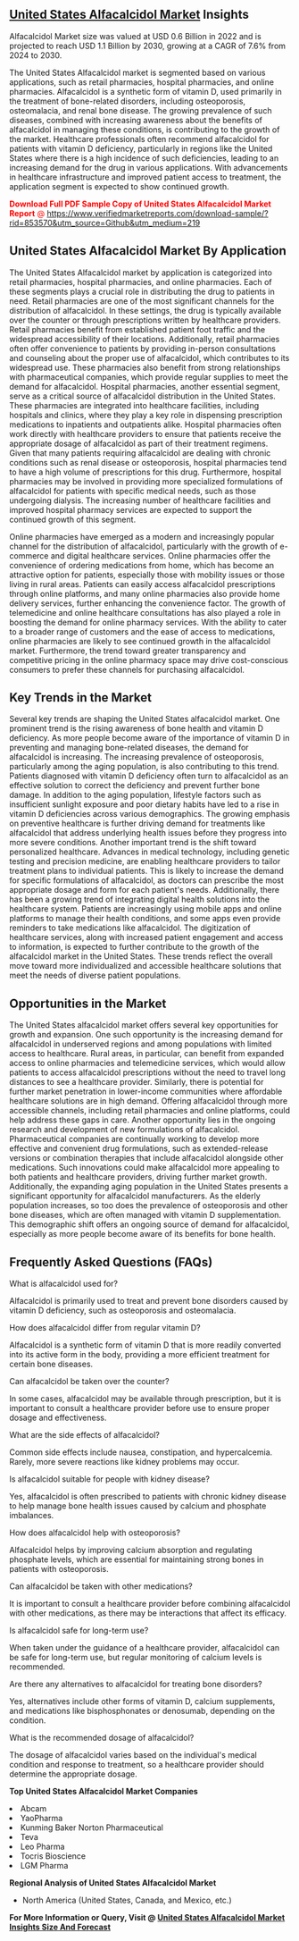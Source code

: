 <h2><a href="https://www.verifiedmarketreports.com/download-sample/?rid=853570&amp;utm_source=Github&amp;utm_medium=219" target="_blank">United States Alfacalcidol Market</a> Insights</h2><p>Alfacalcidol Market size was valued at USD 0.6 Billion in 2022 and is projected to reach USD 1.1 Billion by 2030, growing at a CAGR of 7.6% from 2024 to 2030.</p><p><p>The United States Alfacalcidol market is segmented based on various applications, such as retail pharmacies, hospital pharmacies, and online pharmacies. Alfacalcidol is a synthetic form of vitamin D, used primarily in the treatment of bone-related disorders, including osteoporosis, osteomalacia, and renal bone disease. The growing prevalence of such diseases, combined with increasing awareness about the benefits of alfacalcidol in managing these conditions, is contributing to the growth of the market. Healthcare professionals often recommend alfacalcidol for patients with vitamin D deficiency, particularly in regions like the United States where there is a high incidence of such deficiencies, leading to an increasing demand for the drug in various applications. With advancements in healthcare infrastructure and improved patient access to treatment, the application segment is expected to show continued growth. <p><span class=""><span style="color: #ff0000;"><strong>Download Full PDF Sample Copy of United States Alfacalcidol Market Report</strong> @ </span><a href="https://www.verifiedmarketreports.com/download-sample/?rid=853570&amp;utm_source=Github&amp;utm_medium=219" target="_blank">https://www.verifiedmarketreports.com/download-sample/?rid=853570&amp;utm_source=Github&amp;utm_medium=219</a></span></p></p> <h2>United States Alfacalcidol Market By Application</h2> <p>The United States Alfacalcidol market by application is categorized into retail pharmacies, hospital pharmacies, and online pharmacies. Each of these segments plays a crucial role in distributing the drug to patients in need. Retail pharmacies are one of the most significant channels for the distribution of alfacalcidol. In these settings, the drug is typically available over the counter or through prescriptions written by healthcare providers. Retail pharmacies benefit from established patient foot traffic and the widespread accessibility of their locations. Additionally, retail pharmacies often offer convenience to patients by providing in-person consultations and counseling about the proper use of alfacalcidol, which contributes to its widespread use. These pharmacies also benefit from strong relationships with pharmaceutical companies, which provide regular supplies to meet the demand for alfacalcidol. Hospital pharmacies, another essential segment, serve as a critical source of alfacalcidol distribution in the United States. These pharmacies are integrated into healthcare facilities, including hospitals and clinics, where they play a key role in dispensing prescription medications to inpatients and outpatients alike. Hospital pharmacies often work directly with healthcare providers to ensure that patients receive the appropriate dosage of alfacalcidol as part of their treatment regimens. Given that many patients requiring alfacalcidol are dealing with chronic conditions such as renal disease or osteoporosis, hospital pharmacies tend to have a high volume of prescriptions for this drug. Furthermore, hospital pharmacies may be involved in providing more specialized formulations of alfacalcidol for patients with specific medical needs, such as those undergoing dialysis. The increasing number of healthcare facilities and improved hospital pharmacy services are expected to support the continued growth of this segment.</p> <p>Online pharmacies have emerged as a modern and increasingly popular channel for the distribution of alfacalcidol, particularly with the growth of e-commerce and digital healthcare services. Online pharmacies offer the convenience of ordering medications from home, which has become an attractive option for patients, especially those with mobility issues or those living in rural areas. Patients can easily access alfacalcidol prescriptions through online platforms, and many online pharmacies also provide home delivery services, further enhancing the convenience factor. The growth of telemedicine and online healthcare consultations has also played a role in boosting the demand for online pharmacy services. With the ability to cater to a broader range of customers and the ease of access to medications, online pharmacies are likely to see continued growth in the alfacalcidol market. Furthermore, the trend toward greater transparency and competitive pricing in the online pharmacy space may drive cost-conscious consumers to prefer these channels for purchasing alfacalcidol.</p> <h2>Key Trends in the Market</h2> <p>Several key trends are shaping the United States alfacalcidol market. One prominent trend is the rising awareness of bone health and vitamin D deficiency. As more people become aware of the importance of vitamin D in preventing and managing bone-related diseases, the demand for alfacalcidol is increasing. The increasing prevalence of osteoporosis, particularly among the aging population, is also contributing to this trend. Patients diagnosed with vitamin D deficiency often turn to alfacalcidol as an effective solution to correct the deficiency and prevent further bone damage. In addition to the aging population, lifestyle factors such as insufficient sunlight exposure and poor dietary habits have led to a rise in vitamin D deficiencies across various demographics. The growing emphasis on preventive healthcare is further driving demand for treatments like alfacalcidol that address underlying health issues before they progress into more severe conditions. Another important trend is the shift toward personalized healthcare. Advances in medical technology, including genetic testing and precision medicine, are enabling healthcare providers to tailor treatment plans to individual patients. This is likely to increase the demand for specific formulations of alfacalcidol, as doctors can prescribe the most appropriate dosage and form for each patient's needs. Additionally, there has been a growing trend of integrating digital health solutions into the healthcare system. Patients are increasingly using mobile apps and online platforms to manage their health conditions, and some apps even provide reminders to take medications like alfacalcidol. The digitization of healthcare services, along with increased patient engagement and access to information, is expected to further contribute to the growth of the alfacalcidol market in the United States. These trends reflect the overall move toward more individualized and accessible healthcare solutions that meet the needs of diverse patient populations.</p> <h2>Opportunities in the Market</h2> <p>The United States alfacalcidol market offers several key opportunities for growth and expansion. One such opportunity is the increasing demand for alfacalcidol in underserved regions and among populations with limited access to healthcare. Rural areas, in particular, can benefit from expanded access to online pharmacies and telemedicine services, which would allow patients to access alfacalcidol prescriptions without the need to travel long distances to see a healthcare provider. Similarly, there is potential for further market penetration in lower-income communities where affordable healthcare solutions are in high demand. Offering alfacalcidol through more accessible channels, including retail pharmacies and online platforms, could help address these gaps in care. Another opportunity lies in the ongoing research and development of new formulations of alfacalcidol. Pharmaceutical companies are continually working to develop more effective and convenient drug formulations, such as extended-release versions or combination therapies that include alfacalcidol alongside other medications. Such innovations could make alfacalcidol more appealing to both patients and healthcare providers, driving further market growth. Additionally, the expanding aging population in the United States presents a significant opportunity for alfacalcidol manufacturers. As the elderly population increases, so too does the prevalence of osteoporosis and other bone diseases, which are often managed with vitamin D supplementation. This demographic shift offers an ongoing source of demand for alfacalcidol, especially as more people become aware of its benefits for bone health.</p> <h2>Frequently Asked Questions (FAQs)</h2> <p>What is alfacalcidol used for?</p> <p>Alfacalcidol is primarily used to treat and prevent bone disorders caused by vitamin D deficiency, such as osteoporosis and osteomalacia.</p> <p>How does alfacalcidol differ from regular vitamin D?</p> <p>Alfacalcidol is a synthetic form of vitamin D that is more readily converted into its active form in the body, providing a more efficient treatment for certain bone diseases.</p> <p>Can alfacalcidol be taken over the counter?</p> <p>In some cases, alfacalcidol may be available through prescription, but it is important to consult a healthcare provider before use to ensure proper dosage and effectiveness.</p> <p>What are the side effects of alfacalcidol?</p> <p>Common side effects include nausea, constipation, and hypercalcemia. Rarely, more severe reactions like kidney problems may occur.</p> <p>Is alfacalcidol suitable for people with kidney disease?</p> <p>Yes, alfacalcidol is often prescribed to patients with chronic kidney disease to help manage bone health issues caused by calcium and phosphate imbalances.</p> <p>How does alfacalcidol help with osteoporosis?</p> <p>Alfacalcidol helps by improving calcium absorption and regulating phosphate levels, which are essential for maintaining strong bones in patients with osteoporosis.</p> <p>Can alfacalcidol be taken with other medications?</p> <p>It is important to consult a healthcare provider before combining alfacalcidol with other medications, as there may be interactions that affect its efficacy.</p> <p>Is alfacalcidol safe for long-term use?</p> <p>When taken under the guidance of a healthcare provider, alfacalcidol can be safe for long-term use, but regular monitoring of calcium levels is recommended.</p> <p>Are there any alternatives to alfacalcidol for treating bone disorders?</p> <p>Yes, alternatives include other forms of vitamin D, calcium supplements, and medications like bisphosphonates or denosumab, depending on the condition.</p> <p>What is the recommended dosage of alfacalcidol?</p> <p>The dosage of alfacalcidol varies based on the individual's medical condition and response to treatment, so a healthcare provider should determine the appropriate dosage.</p> </p><p><strong>Top United States Alfacalcidol Market Companies</strong></p><div data-test-id=""><p><li>Abcam</li><li> YaoPharma</li><li> Kunming Baker Norton Pharmaceutical</li><li> Teva</li><li> Leo Pharma</li><li> Tocris Bioscience</li><li> LGM Pharma</li></p><div><strong>Regional Analysis of&nbsp;United States Alfacalcidol Market</strong></div><ul><li dir="ltr"><p dir="ltr">North America&nbsp;(United States, Canada, and Mexico, etc.)</p></li></ul><p><strong>For More Information or Query, Visit @&nbsp;</strong><strong><a href="https://www.verifiedmarketreports.com/product/alfacalcidol-market/?utm_source=Github&amp;utm_medium=219" target="_blank">United States Alfacalcidol Market Insights Size And Forecast</a></strong></p></div>
